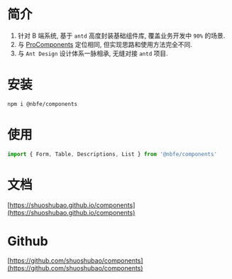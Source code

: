 # 简介

1. 针对 B 端系统, 基于 `antd` 高度封装基础组件库, 覆盖业务开发中 `90%` 的场景.
2. 与 [ProComponents](https://procomponents.ant.design) 定位相同, 但实现思路和使用方法完全不同.
3. 与 `Ant Design` 设计体系一脉相承, 无缝对接 `antd` 项目.

# 安装

```sh
npm i @nbfe/components
```

# 使用

```js
import { Form, Table, Descriptions, List } from '@nbfe/components'
```

# 文档

[https://shuoshubao.github.io/components](https://shuoshubao.github.io/components)

# Github

[https://github.com/shuoshubao/components](https://github.com/shuoshubao/components)
